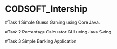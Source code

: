# CODSOFT_Intership

#Task 1 
Simple Guess Gaming using Core Java. 

#Task 2
Percentage Calculator GUI using Java Swing.

#Task 3
Simple Banking Application 
